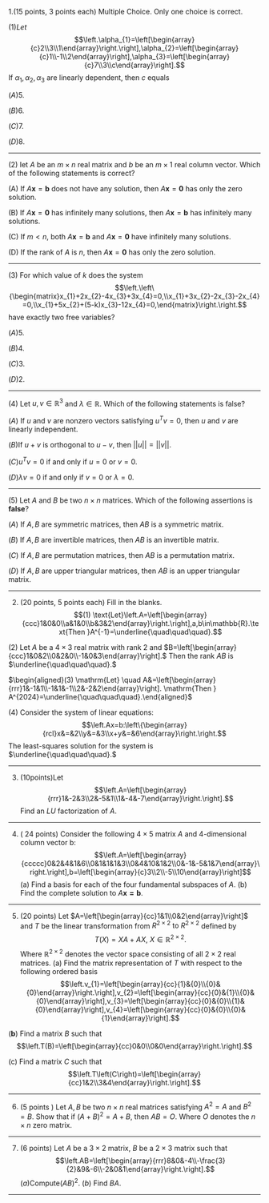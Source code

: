 
1.(15 points, 3 points each) Multiple Choice. Only one choice is correct.

$(1)Let$
$$\left.\alpha_{1}=\left[\begin{array}{c}2\\3\\1\end{array}\right.\right],\alpha_{2}=\left[\begin{array}{c}1\\-1\\2\end{array}\right],\alpha_{3}=\left[\begin{array}{c}7\\3\\c\end{array}\right].$$
If $\alpha_1,\alpha_2,\alpha_3$ are linearly dependent, then $c$ equals

$\left(A\right)5.$

$\left(B\right)6.$

$\left(C\right)7.$

$\left(D\right)8.$

---

(2) Iet $A$ be an $m\times n$ real matrix and $b$ be an $m\times1$ real column vector. Which of the following statements is correct?

(A) If $A\mathbf{x}=\mathbf{b}$ does not have any solution, then $A\mathbf{x}=\mathbf{0}$ has only the zero solution.

(B) If $A\mathbf{x} = \mathbf{0}$ has infinitely many solutions, then $A\mathbf{x}=\mathbf{b}$ has infinitely many solutions.

(C) If $m<n$, both $A\mathbf{x}=\mathbf{b}$ and $A\mathbf{x}=\mathbf{0}$ have infinitely many solutions.

(D) If the rank of $A$ is $n$, then $A\mathbf{x} = \mathbf{0}$ has only the zero solution. 


---

(3) For which value of $k$ does the system
$$\left.\left\{\begin{matrix}x_{1}+2x_{2}-4x_{3}+3x_{4}=0,\\x_{1}+3x_{2}-2x_{3}-2x_{4}=0,\\x_{1}+5x_{2}+(5-k)x_{3}-12x_{4}=0,\end{matrix}\right.\right.$$have exactly two free variables?

$(A)5.$

$(B)4.$

$\left(C\right)3.$

$\left(D\right)2.$

---

$\left(4\right)$ Let $u,v\in\mathbb{R}^3$ and $\lambda\in\mathbb{R}.$ Which of the following statements is false?

$(A)$ If $u$ and $v$ are nonzero vectors satisfying $u^Tv=0$, then $u$ and $v$ are linearly independent.

$(B)$If $u+v$ is orthogonal to $u-v$, then $||u||=||v||.$

$\left(C\right)u^{T}v=0$ if and only if $u=0$ or $v=0.$ 

$\left(D\right)\lambda v=0$ if and only if $v=0$ or $\lambda=0.$ 

---

(5) Let $A$ and $B$ be two $n\times n$ matrices. Which of the following assertions is **false**?

$(A)$ If $A,B$ are symmetric matrices, then $AB$ is a symmetric matrix.

$(B)$ If $A,B$ are invertible matrices, then $AB$ is an invertible matrix.

$(C)$ If $A,B$ are permutation matrices, then $AB$ is a permutation matrix.

$(D)$ If $A,B$ are upper triangular matrices, then $AB$ is an upper triangular matrix.

---

2. (20 points, 5 points each) Fill in the blanks.
$$(1) \text{Let}\left.A=\left[\begin{array}{ccc}1&0&0\\a&1&0\\b&3&2\end{array}\right.\right],a,b\in\mathbb{R}.\text{Then }A^{-1}=\underline{\quad\quad\quad}.$$

(2) Let $A$ be a $4\times3$ real matrix with rank 2 and $B=\left[\begin{array}{ccc}1&0&2\\0&2&0\\-1&0&3\end{array}\right].$ Then the rank $AB$ is $\underline{\quad\quad\quad}.$

$\begin{aligned}(3) \mathrm{Let} \quad A&=\left[\begin{array}{rrr}1&-1&1\\-1&1&-1\\2&-2&2\end{array}\right]. \mathrm{Then } A^{2024}=\underline{\quad\quad\quad}.\end{aligned}$

(4) Consider the system of linear equations:
$$\left.Ax=b:\left\{\begin{array}{rcl}x&=&2\\y&=&3\\x+y&=&6\end{array}\right.\right.$$
The least-squares solution for the system is $\underline{\quad\quad\quad}.$

---

3. (10points)Let
$$\left.A=\left[\begin{array}{rrr}1&-2&3\\2&-5&1\\1&-4&-7\end{array}\right.\right].$$
Find an $LU$ factorization of $A.$

---


4. ( 24 points)  Consider the following $4\times 5$ matrix $A$ and 4-dimensional column vector b:
$$\left.A=\left[\begin{array}{ccccc}0&2&4&1&6\\0&1&1&1&3\\0&4&10&1&2\\0&-1&-5&1&7\end{array}\right.\right],b=\left[\begin{array}{c}3\\2\\-5\\10\end{array}\right]$$
(a) Find a basis for each of the four fundamental subspaces of $A.$
(b) Find the complete solution to $A\mathbf{x=b}$.

---

5. (20 points) Let $A=\left[\begin{array}{cc}1&1\\0&2\end{array}\right]$ and  $T$ be the linear transformation from $R^{2\times2}~\text{to}~R^{2\times2}$ defined by
$$T(X)=XA+AX,\:X\in\mathbb{R}^{2\times2}.$$
Where $\mathbb{R}^{2\times2}$ denotes the vector space consisting of all $2\times2$ real matrices.
(a) Find the matrix representation of $T$ with respect to the following ordered basis
$$\left.v_{1}=\left[\begin{array}{cc}{1}&{0}\\{0}&{0}\end{array}\right.\right],v_{2}=\left[\begin{array}{cc}{0}&{1}\\{0}&{0}\end{array}\right],v_{3}=\left[\begin{array}{cc}{0}&{0}\\{1}&{0}\end{array}\right],v_{4}=\left[\begin{array}{cc}{0}&{0}\\{0}&{1}\end{array}\right].$$

$(\mathbf{b})$ Find a matrix $B$ such that
$$\left.T(B)=\left[\begin{array}{cc}0&0\\0&0\end{array}\right.\right].$$

(c) Find a matrix $C$ such that
$$\left.T\left(C\right)=\left[\begin{array}{cc}1&2\\3&4\end{array}\right.\right].$$

---

6. (5 points ) Let $A,B$ be two $n\times n$ real matrices satisfying $A^2=A$ and $B^2=B.$ Show that if $(A+B)^{2}=A+B$, then $AB=O.$ Where $O$ denotes the $n\times n$ zero matrix.

---

7. (6 points) Let $A$ be a $3\times2$ matrix, $B$ be a $2\times3$ matrix such that
$$\left.AB=\left[\begin{array}{rrr}8&0&-4\\-\frac{3}{2}&9&-6\\-2&0&1\end{array}\right.\right].$$
$\left(a\right)\text{Compute}\left(AB\right)^{2}.$
$(b)$ Find $BA.$

---
